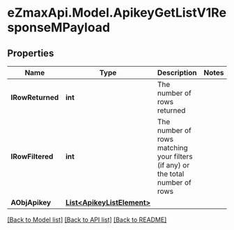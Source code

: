 
# eZmaxApi.Model.ApikeyGetListV1ResponseMPayload

## Properties

Name | Type | Description | Notes
------------ | ------------- | ------------- | -------------
**IRowReturned** | **int** | The number of rows returned | 
**IRowFiltered** | **int** | The number of rows matching your filters (if any) or the total number of rows | 
**AObjApikey** | [**List&lt;ApikeyListElement&gt;**](ApikeyListElement.md) |  | 

[[Back to Model list]](../README.md#documentation-for-models)
[[Back to API list]](../README.md#documentation-for-api-endpoints)
[[Back to README]](../README.md)

